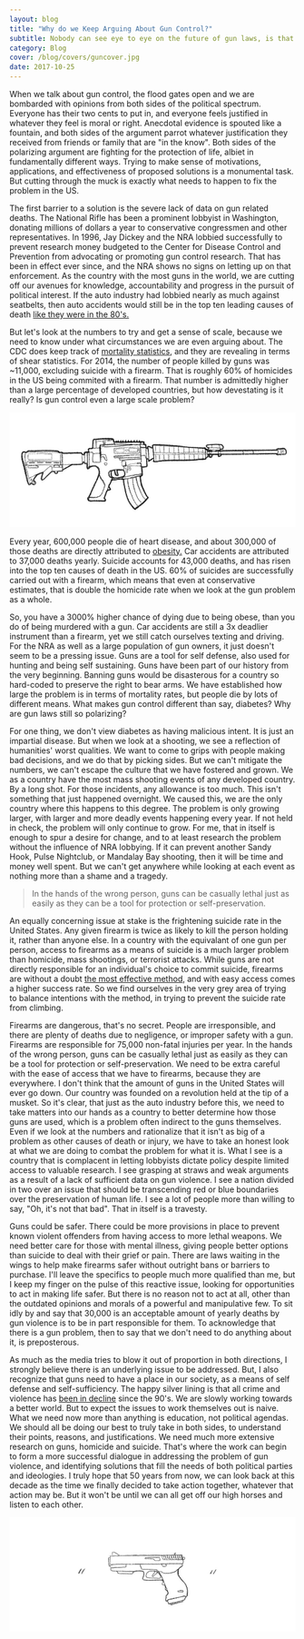 ```yaml
---
layout: blog
title: "Why do we Keep Arguing About Gun Control?"
subtitle: Nobody can see eye to eye on the future of gun laws, is that a problem?
category: Blog
cover: /blog/covers/guncover.jpg
date: 2017-10-25
---
```


When we talk about gun control, the flood gates open and we are bombarded with opinions from both sides of the political spectrum. Everyone has their two cents to put in, and everyone feels justified in whatever they feel is moral or right. Anecdotal evidence is spouted like a fountain, and both sides of the argument parrot whatever justification they received from friends or family that are "in the know". Both sides of the polarizing argument are fighting for the protection of life, albiet in fundamentally different ways. Trying to make sense of motivations, applications, and effectiveness of proposed solutions is a monumental task. But cutting through the muck is exactly what needs to happen to fix the problem in the US.

The first barrier to a solution is the severe lack of data on gun related deaths. The National Rifle has been a prominent lobbyist in Washington, donating millions of dollars a year to conservative congressmen and other representatives. In 1996, Jay Dickey and the NRA lobbied successfully to prevent research money budgeted to the Center for Disease Control and Prevention from advocating or promoting gun control research. That has been in effect ever since, and the NRA shows no signs on letting up on that enforcement. As the country with the most guns in the world, we are cutting off our avenues for knowledge, accountability and progress in the pursuit of political interest. If the auto industry had lobbied nearly as much against seatbelts, then auto accidents would still be in the top ten leading causes of death [like they were in the 80's.](https://en.wikipedia.org/wiki/List_of_motor_vehicle_deaths_in_U.S._by_year)

But let's look at the numbers to try and get a sense of scale, because we need to know under what circumstances we are even arguing about. The CDC does keep track of [mortality statistics](https://www.cdc.gov/nchs/data/nvsr/nvsr65/nvsr65_04.pdf), and they are revealing in terms of shear statistics. For 2014, the number of people killed by guns was ~11,000, excluding suicide with a firearm. That is roughly 60% of homicides in the US being commited with a firearm. That number is admittedly higher than a large percentage of developed countries, but how devestating is it really? Is gun control even a large scale problem?

<img src="/img/rifle.jpg"/>

Every year, 600,000 people die of heart disease, and about 300,000 of those deaths are directly attributed to [obesity.](https://www.wvdhhr.org/bph/oehp/obesity/mortality.html) Car accidents are attributed to 37,000 deaths yearly. Suicide accounts for 43,000 deaths, and has risen into the top ten causes of death in the US. 60% of suicides are successfully carried out with a firearm, which means that even at conservative estimates, that is double the homicide rate when we look at the gun problem as a whole. 

So, you have a 3000% higher chance of dying due to being obese, than you do of being murdered with a gun. Car accidents are still a 3x deadlier instrument than a firearm, yet we still catch ourselves texting and driving. For the NRA as well as a large population of gun owners, it just doesn't seem to be a pressing issue. Guns are a tool for self defense, also used for hunting and being self sustaining. Guns have been part of our history from the very beginning. Banning guns would be disasterous for a country so hard-coded to preserve the right to bear arms. We have established how large the problem is in terms of mortality rates, but people die by lots of different means. What makes gun control different than say, diabetes? Why are gun laws still so polarizing?

For one thing, we don't view diabetes as having malicious intent. It is just an impartial disease. But when we look at a shooting, we see a reflection of humanities' worst qualities. We want to come to grips with people making bad decisions, and we do that by picking sides. But we can't mitigate the numbers, we can't escape the culture that we have fostered and grown. We as a country have the most mass shooting events of any developed country. By a long shot. For those incidents, any allowance is too much. This isn't something that just happened overnight. We caused this, we are the only country where this happens to this degree. The problem is only growing larger, with larger and more deadly events happening every year. If not held in check, the problem will only continue to grow. For me, that in itself is enough to spur a desire for change, and to at least research the problem without the influence of NRA lobbying. If it can prevent another Sandy Hook, Pulse Nightclub, or Mandalay Bay shooting, then it will be time and money well spent. But we can't get anywhere while looking at each event as nothing more than a shame and a tragedy.

> In the hands of the wrong person, guns can be casually lethal just as easily as they can be a tool for protection or self-preservation.

An equally concerning issue at stake is the frightening suicide rate in the United States. Any given firearm is twice as likely to kill the person holding it, rather than anyone else. In a country with the equivalant of one gun per person, access to firearms as a means of suicide is a much larger problem than homicide, mass shootings, or terrorist attacks. While guns are not directly responsible for an individual's choice to commit suicide, firearms are without a doubt [the most effective method,](https://www.hsph.harvard.edu/means-matter/means-matter/case-fatality/) and with easy access comes a higher success rate. So we find ourselves in the very grey area of trying to balance intentions with the method, in trying to prevent the suicide rate from climbing.

Firearms are dangerous, that's no secret. People are irresponsible, and there are plenty of deaths due to negligence, or improper safety with a gun. Firearms are responsible for 75,000 non-fatal injuries per year. In the hands of the wrong person, guns can be casually lethal just as easily as they can be a tool for protection or self-preservation. We need to be extra careful with the ease of access that we have to firearms, because they are everywhere. I don't think that the amount of guns in the United States will ever go down. Our country was founded on a revolution held at the tip of a musket. So it's clear, that just as the auto industry before this, we need to take matters into our hands as a country to better determine how those guns are used, which is a problem often indirect to the guns themselves. Even if we look at the numbers and rationalize that it isn't as big of a problem as other causes of death or injury, we have to take an honest look at what we are doing to combat the problem for what it is. What I see is a country that is complacent in letting lobbyists dictate policy despite limited access to valuable research. I see grasping at straws and weak arguments as a result of a lack of sufficient data on gun violence. I see a nation divided in two over an issue that should be transcending red or blue boundaries over the preservation of human life. I see a lot of people more than willing to say, "Oh, it's not that bad". That in itself is a travesty.

Guns could be safer. There could be more provisions in place to prevent known violent offenders from having access to more lethal weapons. We need better care for those with mental illness, giving people better options than suicide to deal with their grief or pain. There are laws waiting in the wings to help make firearms safer without outright bans or barriers to purchase. I'll leave the specifics to people much more qualified than me, but I keep my finger on the pulse of this reactive issue, looking for opportunities to act in making life safer. But there is no reason not to act at all, other than the outdated opinions and morals of a powerful and manipulative few. To sit idly by and say that 30,000 is an acceptable amount of yearly deaths by gun violence is to be in part responsible for them. To acknowledge that there is a gun problem, then to say that we don't need to do anything about it, is preposterous.

As much as the media tries to blow it out of proportion in both directions, I strongly believe there is an underlying issue to be addressed. But, I also recognize that guns need to have a place in our society, as a means of self defense and self-sufficiency. The happy silver lining is that all crime and violence has [been in decline](https://www.vox.com/policy-and-politics/2017/10/2/16399418/us-gun-violence-statistics-maps-charts) since the 90's. We are slowly working towards a better world. But to expect the issues to work themselves out is naive. What we need now more than anything is education, not political agendas. We should all be doing our best to truly take in both sides, to understand their points, reasons, and justifications. We need much more extensive research on guns, homicide and suicide. That's where the work can begin to form a more successful dialogue in addressing the problem of gun violence, and identifying solutions that fill the needs of both political parties and ideologies. I truly hope that 50 years from now, we can look back at this decade as the time we finally decided to take action together, whatever that action may be. But it won't be until we can all get off our high horses and listen to each other.

<img src="/img/gun.jpg"/>
